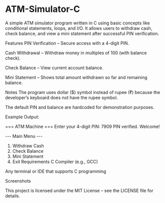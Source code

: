 # ATM-Simulator-C
A simple ATM simulator program written in C using basic concepts like conditional statements, loops, and I/O.
It allows users to withdraw cash, check balance, and view a mini statement after successful PIN verification.

Features
PIN Verification – Secure access with a 4-digit PIN.

Cash Withdrawal – Withdraw money in multiples of 100 (with balance check).

Check Balance – View current account balance.

Mini Statement – Shows total amount withdrawn so far and remaining balance.

Notes
The program uses dollar ($) symbol instead of rupee (₹) because the developer’s keyboard does not have the rupee symbol.

The default PIN and balance are hardcoded for demonstration purposes.

Example Output:

=== ATM Machine ===
Enter your 4-digit PIN: 7909
PIN verified. Welcome!

--- Main Menu ---
1. Withdraw Cash
2. Check Balance
3. Mini Statement
4. Exit
Requirements
C Compiler (e.g., GCC)

Any terminal or IDE that supports C programming

Screenshots 


This project is licensed under the MIT License – see the LICENSE file for details.
